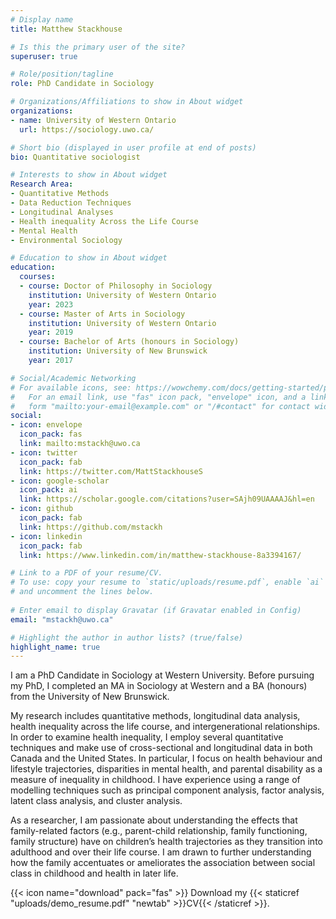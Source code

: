 ```yaml
---
# Display name
title: Matthew Stackhouse

# Is this the primary user of the site?
superuser: true

# Role/position/tagline
role: PhD Candidate in Sociology

# Organizations/Affiliations to show in About widget
organizations:
- name: University of Western Ontario
  url: https://sociology.uwo.ca/

# Short bio (displayed in user profile at end of posts)
bio: Quantitative sociologist

# Interests to show in About widget
Research Area:
- Quantitative Methods
- Data Reduction Techniques
- Longitudinal Analyses
- Health inequality Across the Life Course
- Mental Health
- Environmental Sociology

# Education to show in About widget
education:
  courses:
  - course: Doctor of Philosophy in Sociology
    institution: University of Western Ontario
    year: 2023
  - course: Master of Arts in Sociology
    institution: University of Western Ontario
    year: 2019
  - course: Bachelor of Arts (honours in Sociology)
    institution: University of New Brunswick
    year: 2017

# Social/Academic Networking
# For available icons, see: https://wowchemy.com/docs/getting-started/page-builder/#icons
#   For an email link, use "fas" icon pack, "envelope" icon, and a link in the
#   form "mailto:your-email@example.com" or "/#contact" for contact widget.
social:
- icon: envelope
  icon_pack: fas
  link: mailto:mstackh@uwo.ca
- icon: twitter
  icon_pack: fab
  link: https://twitter.com/MattStackhouseS
- icon: google-scholar
  icon_pack: ai
  link: https://scholar.google.com/citations?user=SAjh09UAAAAJ&hl=en
- icon: github
  icon_pack: fab
  link: https://github.com/mstackh
- icon: linkedin
  icon_pack: fab
  link: https://www.linkedin.com/in/matthew-stackhouse-8a3394167/

# Link to a PDF of your resume/CV.
# To use: copy your resume to `static/uploads/resume.pdf`, enable `ai` icons in `params.toml`, 
# and uncomment the lines below.
  
# Enter email to display Gravatar (if Gravatar enabled in Config)
email: "mstackh@uwo.ca"

# Highlight the author in author lists? (true/false)
highlight_name: true
---
```


I am a PhD Candidate in Sociology at Western University. Before pursuing my PhD, I completed an MA in Sociology at Western and a BA (honours) from the University of New Brunswick.

My research includes quantitative methods, longitudinal data analysis, health inequality across the life course, and intergenerational relationships. In order to examine health inequality, I employ several quantitative techniques and make use of cross-sectional and longitudinal data in both Canada and the United States. In particular, I focus on health behaviour and lifestyle trajectories, disparities in mental health, and parental disability as a measure of inequality in childhood. I have experience using a range of modelling techniques such as principal component analysis, factor analysis, latent class analysis, and cluster analysis.

As a researcher, I am passionate about understanding the effects that family-related factors (e.g., parent-child relationship, family functioning, family structure) have on children’s health trajectories as they transition into adulthood and over their life course. I am drawn to further understanding how the family accentuates or ameliorates the association between social class in childhood and health in later life. 

{{< icon name="download" pack="fas" >}} Download my {{< staticref "uploads/demo_resume.pdf" "newtab" >}}CV{{< /staticref >}}.
